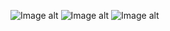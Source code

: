 ![Image alt](https://github.com/{Julia-Nemkina}/{AQA_Hw9_Allure}/raw/{main}/{J:\Projects_for_Netology\AQA_Hw9_Allure_report}/Allure_report.jpg)
![Image alt](https://github.com/{Julia-Nemkina}/{AQA_Hw9_Allure}/raw/{main}/{J:\Projects_for_Netology\AQA_Hw9_Allure_report}/Allure_1.png)
![Image alt](https://github.com/{Julia-Nemkina}/{AQA_Hw9_Allure}/raw/{main}/{J:\Projects_for_Netology\AQA_Hw9_Allure_report}/Allure_2.jpg)
